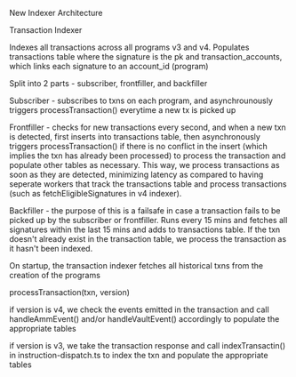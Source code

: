 New Indexer Architecture


Transaction Indexer

Indexes all transactions across all programs v3 and v4. Populates transactions table where the signature is the pk and transaction_accounts, 
which links each signature to an account_id (program)

Split into 2 parts - subscriber, frontfiller, and backfiller

Subscriber - subscribes to txns on each program, and asynchrounously triggers processTransaction() everytime a new tx is picked up

Frontfiller - checks for new transactions every second, and when a new txn is detected, first inserts into transactions table, 
then asynchronously triggers processTransaction() if there is no conflict in the insert (which implies the txn has already been processed) to 
process the transaction and populate other tables as necessary. This way, we process transactions as soon as they are detected, minimizing latency
as compared to having seperate workers that track the transactions table and process transactions (such as fetchEligibleSignatures in v4 indexer).

Backfiller - the purpose of this is a failsafe in case a transaction fails to be picked up by the subscriber or frontfiller. 
Runs every 15 mins and fetches all signatures within the last 15 mins and adds to transactions table.
If the txn doesn't already exist in the transaction table, we process the transaction as it hasn't been indexed.

On startup, the transaction indexer fetches all historical txns from the creation of the programs



processTransaction(txn, version)

if version is v4, we check the events emitted in the transaction and call handleAmmEvent() and/or handleVaultEvent() accordingly to populate the 
appropriate tables

if version is v3, we take the transaction response and call indexTransactin() in instruction-dispatch.ts to index the txn and populate the 
appropriate tables
